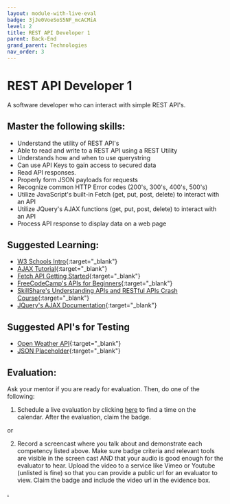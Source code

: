 ```yaml
---
layout: module-with-live-eval
badge: 3jJe0VoeSoS5NF_mcACMiA
level: 2
title: REST API Developer 1
parent: Back-End
grand_parent: Technologies
nav_order: 3
---
```

# REST API Developer 1

A software developer who can interact with simple REST API's.

## Master the following skills:

- Understand the utility of REST API's
- Able to read and write to a REST API using a REST Utility
- Understands how and when to use querystring
- Can use API Keys to gain access to secured data
- Read API responses.
- Properly form JSON payloads for requests
- Recognize common HTTP Error codes (200's, 300's, 400's, 500's)
- Utilize JavaScript's built-in Fetch (get, put, post, delete) to interact with an API
- Utilize JQuery's AJAX functions (get, put, post, delete) to interact with an API
- Process API response to display data on a web page

## Suggested Learning:

- [W3 Schools Intro](https://www.w3schools.com/jquery/jquery_ajax_intro.asp){:target="\_blank"}
- [AJAX Tutorial](https://www.youtube.com/playlist?list=PL0eyrZgxdwhyeIDc3EA4XGsI9HoWLc6nF){:target="\_blank"}
- [Fetch API Getting Started](https://www.youtube.com/watch?v=uBR2wAvGces){:target="\_blank"}
- [FreeCodeCamp's APIs for Beginners](https://www.freecodecamp.org/news/apis-for-beginners-full-course/){:target="\_blank"}
- [SkillShare's Understanding APIs and RESTful APIs Crash Course](https://www.skillshare.com/classes/Understanding-APIs-and-RESTful-APIs-Crash-Course/1452001627?via=browse-rating-api-layout-grid){:target="\_blank"}
- [JQuery's AJAX Documentation](https://api.jquery.com/category/ajax/){:target="\_blank"}

## Suggested API's for Testing

- [Open Weather API](https://openweathermap.org/api){:target="\_blank"}
- [JSON Placeholder](https://jsonplaceholder.typicode.com/){:target="\_blank"}

## Evaluation:

Ask your mentor if you are ready for evaluation. Then, do one of the following:

1. Schedule a live evaluation by clicking [here](https://webdev.codex.academy/mastery-eval-2?badge=3jJe0VoeSoS5NF_mcACMiA) to find a time on the calendar. After the evaluation, claim the badge.

or

2. Record a screencast where you talk about and demonstrate each competency listed above. Make sure badge criteria and relevant tools are visible in the screen cast AND that your audio is good enough for the evaluator to hear. Upload the video to a service like Vimeo or Youtube (unlisted is fine) so that you can provide a public url for an evaluator to view. Claim the badge and include the video url in the evidence box.

[.](level-2)
